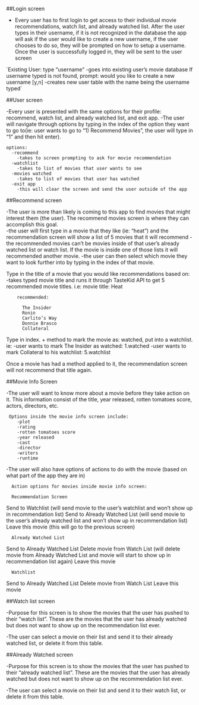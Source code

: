 ##Login screen

  <ul>
    <li>Every user has to first login to get access to their individual movie recommendations, watch list, and already watched list.
    After the user types in their username, if it is not recognized in the database the app will ask if the user would like to create a new username, if the user chooses to do so, they will be prompted on how to setup a username.
    Once the user is successfully logged in, they will be sent to the user screen</li>
  </ul>
  `Existing User: type “username”
      -goes into existing user’s movie database
  If username typed is not found, prompt: would you like to create a new username   [y,n]   
  -creates new user table with the name being the username typed`
  
##User screen
  
  -Every user is presented with the same options for their profile: recommend, watch list, and already watched list, and exit app.
  -The user will navigate through options by typing in the index of the option they want to go to(ie: user wants to go to “1) Recommend Movies”, the user will type in “1” and then hit enter).

    options:
      -recommend
        -takes to screen prompting to ask for movie recommendation
      -watchlist
        -takes to list of movies that user wants to see
      -movies watched
        -takes to list of movies that user has watched
      -exit app
        -this will clear the screen and send the user outside of the app

##Recommend screen
  
  -The user is more than likely is coming to this app to find movies that might interest them (the user).  The recommend movies screen is where they can accomplish this goal.  
  -the user will first type in a movie that they like (ie: “heat”) and the recommendation screen will show a list of 5 movies that it will recommend
  -the recommended movies can’t be movies inside of that user’s already watched list or watch list.  If the movie is inside one of those lists it will recommended another movie.
  -the user can then select which movie they want to look further into by typing in the index of that movie.

  Type in the title of a movie that you would like recommendations based on:
      -takes typed movie title and runs it through TasteKid API to get 5 recommended movie    titles. i.e:
        movie title: Heat

        recommended:

          The Insider
          Ronin
          Carlito’s Way
          Donnie Brasco
          Collateral

  Type in index. + method to mark the movie as: watched, put into a watchlist. ie:
      -user wants to mark The Insider as watched:
        1.watched
      -user wants to mark Collateral to his watchlist:
        5.watchlist

  Once a movie has had a method applied to it, the recommendation screen will not recommend that title again.  


##Movie Info Screen 

  -The user will want to know more about a movie before they take action on it.  This information consist of the title, year released, rotten tomatoes score, actors, directors, etc.

     Options inside the movie info screen include:
        -plot
        -rating
        -rotten tomatoes score
        -year released
        -cast
        -director
        -writers
        -runtime
      
    
  -The user will also have options of actions to do with the movie (based on what part of the app they are in)
      
      Action options for movies inside movie info screen:
        
      Recommendation Screen
  Send to Watchlist (will send movie to the user’s watchlist and won’t show up in recommendation list)
  Send to Already Watched List (will send movie to the user’s already watched list and won’t show up in recommendation list)
  Leave this movie (this will go to the previous screen)

      Already Watched List
  Send to Already Watched List 
  Delete movie from Watch List (will delete movie from Already Watched List and movie will start to show up in recommendation list again)
  Leave this movie

      Watchlist
  Send to Already Watched List
  Delete movie from Watch List
  Leave this movie



##Watch list screen     
  
  -Purpose for this screen is to show the movies that the user has pushed to their “watch list”.  These are the movies that the user has already watched but does not want to show up on the recommendation list ever. 

  -The user can select a movie on their list and send it to their already watched list, or delete it from this table.
    
##Already Watched screen   


  -Purpose for this screen is to show the movies that the user has pushed to their “already watched list”.  These are the movies that the user has already watched but does not want to show up on the recommendation list ever. 

  -The user can select a movie on their list and send it to their watch list, or delete it from this table.
    
